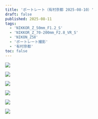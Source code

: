 ```yaml
---
title: 'ポートレート（有村奈都 2025-08-10）'
draft: false
published: 2025-08-11
tags:
  - 'NIKKOR_Z_50mm_F1.2_S'
  - 'NIKKOR_Z_70-200mm_F2.8_VR_S'
  - 'NIKON_Z5Ⅱ'
  - 'ポートレート撮影'
  - '有村奈都'
toc: false
---
```

![](_assets/DSC_6237.jpg)

![](_assets/DSC_6074.jpg)

![](_assets/DSC_7356.jpg)

![](_assets/DSC_7504.jpg)

![](_assets/DSC_6989.jpg)

![](_assets/DSC_7084.jpg)